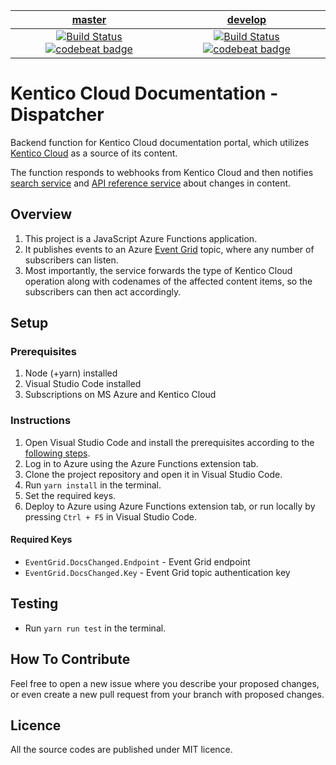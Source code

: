| [master](https://github.com/Kentico/kentico-cloud-docs-webhooks/tree/master) | [develop](https://github.com/Kentico/kentico-cloud-docs-webhooks/tree/develop) |
|:---:|:---:|
|[![Build Status](https://travis-ci.com/Kentico/kentico-cloud-docs-dispatcher.svg?branch=master)](https://travis-ci.com/Kentico/kentico-cloud-docs-dispatcher/branches) [![codebeat badge](https://codebeat.co/badges/dbbf18e6-89db-4046-89d5-fa5920191169)](https://codebeat.co/projects/github-com-kentico-kentico-cloud-docs-webhooks-master) | [![Build Status](https://travis-ci.com/Kentico/kentico-cloud-docs-dispatcher.svg?branch=develop)](https://travis-ci.com/Kentico/kentico-cloud-docs-dispatcher/branches) [![codebeat badge](https://codebeat.co/badges/5444bea6-b966-436d-8738-f7787bf84956)](https://codebeat.co/projects/github-com-kentico-kentico-cloud-docs-webhooks-develop) |

# Kentico Cloud Documentation - Dispatcher

Backend function for Kentico Cloud documentation portal, which utilizes [Kentico Cloud](https://app.kenticocloud.com/) as a source of its content.

The function responds to webhooks from Kentico Cloud and then notifies [search service](https://github.com/Kentico/kentico-cloud-docs-search) and [API reference service](https://github.com/Kentico/kentico-cloud-docs-api-reference) about changes in content.

## Overview
1. This project is a JavaScript Azure Functions application.
2. It publishes events to an Azure [Event Grid](https://azure.microsoft.com/en-us/services/event-grid/) topic, where any number of subscribers can listen.
3. Most importantly, the service forwards the type of Kentico Cloud operation along with codenames of the affected content items, so the subscribers can then act accordingly.

## Setup

### Prerequisites
1. Node (+yarn) installed
2. Visual Studio Code installed
3. Subscriptions on MS Azure and Kentico Cloud

### Instructions
1. Open Visual Studio Code and install the prerequisites according to the [following steps](https://code.visualstudio.com/tutorials/functions-extension/getting-started).
2. Log in to Azure using the Azure Functions extension tab.
3. Clone the project repository and open it in Visual Studio Code.
4. Run `yarn install` in the terminal.
5. Set the required keys.
6. Deploy to Azure using Azure Functions extension tab, or run locally by pressing `Ctrl + F5` in Visual Studio Code.

#### Required Keys
* `EventGrid.DocsChanged.Endpoint` - Event Grid endpoint
* `EventGrid.DocsChanged.Key` - Event Grid topic authentication key

## Testing
* Run `yarn run test` in the terminal.

## How To Contribute
Feel free to open a new issue where you describe your proposed changes, or even create a new pull request from your branch with proposed changes.

## Licence
All the source codes are published under MIT licence.
